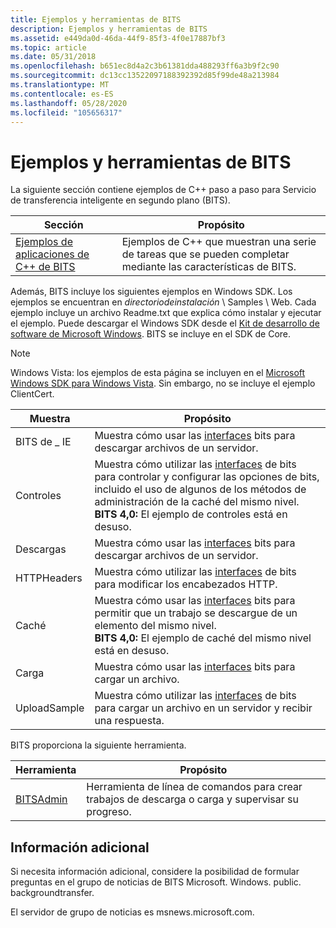 ```yaml
---
title: Ejemplos y herramientas de BITS
description: Ejemplos y herramientas de BITS
ms.assetid: e449da0d-46da-44f9-85f3-4f0e17887bf3
ms.topic: article
ms.date: 05/31/2018
ms.openlocfilehash: b651ec8d4a2c3b61381dda488293ff6a3b9f2c90
ms.sourcegitcommit: dc13cc13522097188392392d85f99de48a213984
ms.translationtype: MT
ms.contentlocale: es-ES
ms.lasthandoff: 05/28/2020
ms.locfileid: "105656317"
---
```

# <a name="bits-samples-and-tools"></a>Ejemplos y herramientas de BITS

La siguiente sección contiene ejemplos de C++ paso a paso para Servicio de transferencia inteligente en segundo plano (BITS).



| Sección                                                            | Propósito                                                                                      |
|--------------------------------------------------------------------|----------------------------------------------------------------------------------------------|
| [Ejemplos de aplicaciones de C++ de BITS](bits-c---application-examples.md) | Ejemplos de C++ que muestran una serie de tareas que se pueden completar mediante las características de BITS. |



 

Además, BITS incluye los siguientes ejemplos en Windows SDK. Los ejemplos se encuentran en *directoriodeinstalación* \\ Samples \\ Web. Cada ejemplo incluye un archivo Readme.txt que explica cómo instalar y ejecutar el ejemplo. Puede descargar el Windows SDK desde el [Kit de desarrollo de software de Microsoft Windows](https://msdn.microsoft.com/windowsserver/bb980924.aspx). BITS se incluye en el SDK de Core.

> [!Note]  
> Windows Vista: los ejemplos de esta página se incluyen en el [Microsoft Windows SDK para Windows Vista](https://www.microsoft.com/download/details.aspx?id=30998). Sin embargo, no se incluye el ejemplo ClientCert.

 



| Muestra       | Propósito                                                                                                                                                                                                                                  |
|--------------|------------------------------------------------------------------------------------------------------------------------------------------------------------------------------------------------------------------------------------------|
| BITS de \_ IE     | Muestra cómo usar las [interfaces](bits-interfaces.md) bits para descargar archivos de un servidor.                                                                                                                                             |
| Controles     | Muestra cómo utilizar las [interfaces](bits-interfaces.md) de bits para controlar y configurar las opciones de bits, incluido el uso de algunos de los métodos de administración de la caché del mismo nivel.<br/> **BITS 4,0:** El ejemplo de controles está en desuso.<br/> |
| Descargas    | Muestra cómo usar las [interfaces](bits-interfaces.md) bits para descargar archivos de un servidor.                                                                                                                                             |
| HTTPHeaders  | Muestra cómo utilizar las [interfaces](bits-interfaces.md) de bits para modificar los encabezados HTTP.                                                                                                                                                      |
| Caché  | Muestra cómo usar las [interfaces](bits-interfaces.md) bits para permitir que un trabajo se descargue de un elemento del mismo nivel.<br/> **BITS 4,0:** El ejemplo de caché del mismo nivel está en desuso.<br/>                                                           |
| Carga      | Muestra cómo usar las [interfaces](bits-interfaces.md) bits para cargar un archivo.                                                                                                                                                            |
| UploadSample | Muestra cómo utilizar las [interfaces](bits-interfaces.md) de bits para cargar un archivo en un servidor y recibir una respuesta.                                                                                                                            |



 

BITS proporciona la siguiente herramienta.



| Herramienta                            | Propósito                                                                         |
|---------------------------------|---------------------------------------------------------------------------------|
| [BITSAdmin](bitsadmin-tool.md) | Herramienta de línea de comandos para crear trabajos de descarga o carga y supervisar su progreso. |



 

## <a name="additional-information"></a>Información adicional

Si necesita información adicional, considere la posibilidad de formular preguntas en el grupo de noticias de BITS Microsoft. Windows. public. backgroundtransfer.

El servidor de grupo de noticias es msnews.microsoft.com.

 

 





